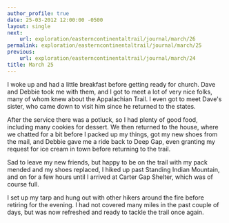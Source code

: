 ```yaml
---
author_profile: true
date: 25-03-2012 12:00:00 -0500
layout: single
next:
    url: exploration/easterncontinentaltrail/journal/march/26
permalink: exploration/easterncontinentaltrail/journal/march/25
previous:
    url: exploration/easterncontinentaltrail/journal/march/24
title: March 25
---
```

I woke up and had a little breakfast before getting ready for church. Dave and Debbie took me with them, and I got to meet a lot of very nice folks, many of whom knew about the Appalachian Trail. I even got to meet Dave's sister, who came down to visit him since he returned to the states.

After the service there was a potluck, so I had plenty of good food, including many cookies for dessert. We then returned to the house, where we chatted for a bit before I packed up my things, got my new shoes from the mail, and Debbie gave me a ride back to Deep Gap, even granting my request for ice cream in town before returning to the trail.

Sad to leave my new friends, but happy to be on the trail with my pack mended and my shoes replaced, I hiked up past Standing Indian Mountain, and on for a few hours until I arrived at Carter Gap Shelter, which was of course full.

I set up my tarp and hung out with other hikers around the fire before retiring for the evening. I had not covered many miles in the past couple of days, but was now refreshed and ready to tackle the trail once again.